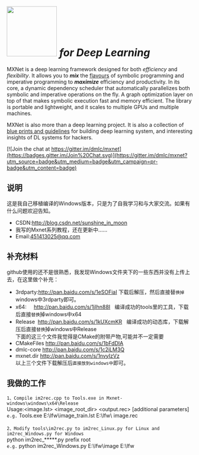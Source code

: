﻿<img src=https://raw.githubusercontent.com/dmlc/dmlc.github.io/master/img/logo-m/mxnet2.png width=135/> *for Deep Learning*
=====

MXNet is a deep learning framework designed for both *efficiency* and *flexibility*.
It allows you to ***mix*** the [flavours](http://mxnet.io/architecture/index.html#deep-learning-system-design-concepts) of symbolic
programming and imperative programming to ***maximize*** efficiency and productivity.
In its core, a dynamic dependency scheduler that automatically parallelizes both symbolic and imperative operations on the fly.
A graph optimization layer on top of that makes symbolic execution fast and memory efficient.
The library is portable and lightweight, and it scales to multiple GPUs and multiple machines.

MXNet is also more than a deep learning project. It is also a collection of
[blue prints and guidelines](http://mxnet.io/architecture/index.html#deep-learning-system-design-concepts) for building
deep learning system, and interesting insights of DL systems for hackers.

[![Join the chat at https://gitter.im/dmlc/mxnet](https://badges.gitter.im/Join%20Chat.svg)](https://gitter.im/dmlc/mxnet?utm_source=badge&utm_medium=badge&utm_campaign=pr-badge&utm_content=badge)

说明
-------
这是我自己移植编译的Windows版本，只是为了自我学习和与大家交流。如果有什么问题欢迎告知。<br>
* CSDN:http://blog.csdn.net/sunshine_in_moon<br>
* 我写的Mxnet系列教程，还在更新中......<br>
* Email:451413025@qq.com

补充材料
-------
github使用的还不是很熟悉，我发现Windows文件夹下的一些东西并没有上传上去，在这里做个补充：<br>
* 3rdparty:http://pan.baidu.com/s/1eSOFiaI  下载后解压，然后直接替`换掉`windows中3rdparty即可。<br>
* x64:     http://pan.baidu.com/s/1jIhn88I   编译成功的tools里的工具，下载后直接`替换`掉windows中x64<br>
* Release  http://pan.baidu.com/s/1kUXcmKR   编译成功的动态库，下载解压后直接`替换`掉windows中Release<br>
下面的这三个文件我觉得是CMake的附带产物,可能并不一定需要<br>
* CMakeFiles	http://pan.baidu.com/s/1bFdDIA<br>
* dmlc-core	http://pan.baidu.com/s/1c2iLM3Q<br>
* mxnet.dir	http://pan.baidu.com/s/1nvyIzVz<br>
以上三个文件下载解压后`直接放到windows中`即可。


我做的工作
-------
`1、Compile im2rec.cpp to Tools.exe in Mxnet-windows\windows\x64\Release`<br>
Usage:<image.lst> <image_root_dir> <output.rec> [additional parameters]<br>
`e.g.`	Tools.exe E:\lfw\image_train.lst E:\lfw\ image.rec<br>
<br>
`2、Modify tools\im2rec.py to im2rec_Linux.py for Linux and im2rec_Windows.py for Windows`<br>
python im2rec_*****.py prefix root<br>
`e.g.` 	python im2rec_Windows.py E:\lfw\image E:\lfw<br>

